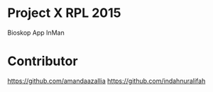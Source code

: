 # Project X RPL 2015 

Bioskop App InMan

# Contributor

https://github.com/amandaazallia
https://github.com/indahnuralifah
